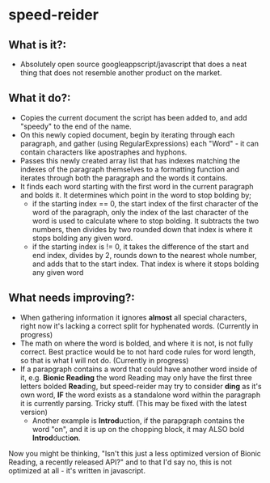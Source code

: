 # speed-reider

## What is it?:

* Absolutely open source googleappscript/javascript that does a neat thing that does not resemble another product on the market.

## What it do?:
* Copies the current document the script has been added to, and add "speedy" to the end of the name.
* On this newly copied document, begin by iterating through each paragraph, and gather (using RegularExpressions) each "Word" - it can contain characters like apostraphes and hyphons.
* Passes this newly created array list that has indexes matching the indexes of the paragraph themselves to a formatting function and iterates through both the paragraph and the words it contains.
* It finds each word starting with the first word in the current paragraph and bolds it. It determines which point in the word to stop bolding by;
  * if the starting index ==  0, the start index of the first character of the word of the paragraph, only the index of the last character of the word is used to calculate where to stop bolding. It subtracts the two numbers, then divides by two rounded down that index is where it stops bolding any given word.
  * if the starting index is != 0, it takes the difference of the start and end index, divides by 2, rounds down to the nearest whole number, and adds that to the start index. That index is where it stops bolding any given word

## What needs improving?:
* When gathering information it ignores **almost** all special characters, right now it's lacking a correct split for hyphenated words. (Currently in progress)
* The math on where the word is bolded, and where it is not, is not fully correct. Best practice would be to not hard code rules for word length, so that is what I will not do. (Currently in progress)
* If a parapgraph contains a word that could have another word inside of it, e.g. **Bionic Reading** the word Reading may only have the first three letters bolded **Rea**ding, but speed-reider may try to consider **ding** as it's own word, **IF** the word exists as a standalone word within the paragraph it is currently parsing. Tricky stuff. (This may be fixed with the latest version)
  * Another example is **Introd**uction, if the parapgraph contains the word "on", and it is up on the chopping block, it may ALSO bold **Introd**ducti**on**.


Now you might be thinking, "Isn't this just a less optimized version of Bionic Reading, a recently released API?" and to that I'd say no, this is not optimized at all - it's written in javascript. 
